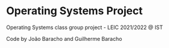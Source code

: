 # Operating Systems Project
Operating Systems class group project - LEIC 2021/2022 @ IST

Code by João Baracho and Guilherme Baracho

